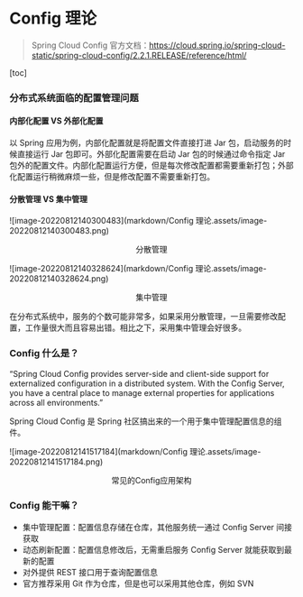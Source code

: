 # Config 理论

>   Spring Cloud Config 官方文档：https://cloud.spring.io/spring-cloud-static/spring-cloud-config/2.2.1.RELEASE/reference/html/



[toc]



### 分布式系统面临的配置管理问题



#### 内部化配置 VS 外部化配置

以 Spring 应用为例，内部化配置就是将配置文件直接打进 Jar 包，启动服务的时候直接运行 Jar 包即可。外部化配置需要在启动 Jar 包的时候通过命令指定 Jar 包外的配置文件。内部化配置运行方便，但是每次修改配置都需要重新打包；外部化配置运行稍微麻烦一些，但是修改配置不需要重新打包。



#### 分散管理 VS 集中管理

![image-20220812140300483](markdown/Config 理论.assets/image-20220812140300483.png)

<center>分散管理</center>



![image-20220812140328624](markdown/Config 理论.assets/image-20220812140328624.png)

<center>集中管理</center>



在分布式系统中，服务的个数可能非常多，如果采用分散管理，一旦需要修改配置，工作量很大而且容易出错。相比之下，采用集中管理会好很多。



### Config 什么是？

“Spring Cloud Config provides server-side and client-side support for  externalized configuration in a distributed system. With the Config  Server, you have a central place to manage external properties for  applications across all environments.”

Spring Cloud Config 是 Spring 社区搞出来的一个用于集中管理配置信息的组件。

![image-20220812141517184](markdown/Config 理论.assets/image-20220812141517184.png)

<center>常见的Config应用架构</center>



### Config 能干嘛？

-   集中管理配置：配置信息存储在仓库，其他服务统一通过 Config Server 间接获取
-   动态刷新配置：配置信息修改后，无需重启服务 Config Server 就能获取到最新的配置
-   对外提供 REST 接口用于查询配置信息
-   官方推荐采用 Git 作为仓库，但是也可以采用其他仓库，例如 SVN





